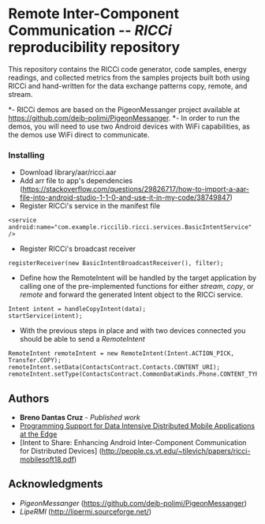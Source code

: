 # Remote Inter-Component Communication -- *RICCi* reproducibility repository

This repository contains the RICCi code generator, code samples, energy readings, and collected metrics from the samples projects built both using RICCi and hand-written for the data exchange patterns copy, remote, and stream. 
    
 *- RICCi demos are based on the PigeonMessanger project available at  https://github.com/deib-polimi/PigeonMessanger.
 *- In order to run the demos, you will need to use two Android devices with WiFi capabilities, as the demos use WiFi direct to communicate.

### Installing

* Download library/aar/ricci.aar
* Add arr file to app's dependencies (https://stackoverflow.com/questions/29826717/how-to-import-a-aar-file-into-android-studio-1-1-0-and-use-it-in-my-code/38749847)
* Register RICCi's service in the manifest file 
```
<service android:name="com.example.riccilib.ricci.services.BasicIntentService" />
```
* Register RICCi's broadcast receiver
```
registerReceiver(new BasicIntentBroadcastReceiver(), filter);
```
* Define how the RemoteIntent will be handled by the target application by calling one of the pre-implemented functions for either *stream*, *copy*, or *remote* and forward the generated Intent object to the RICCi service.

```
Intent intent = handleCopyIntent(data);
startService(intent);

```
* With the previous steps in place and with two devices connected you should be able to send a *RemoteIntent*
```
RemoteIntent remoteIntent = new RemoteIntent(Intent.ACTION_PICK, Transfer.COPY);
remoteIntent.setData(ContactsContract.Contacts.CONTENT_URI);
remoteIntent.setType(ContactsContract.CommonDataKinds.Phone.CONTENT_TYPE);
```

## Authors

* **Breno Dantas Cruz** - *Published work* 
* [Programming Support for Data Intensive Distributed Mobile Applications at the Edge](http://people.cs.vt.edu/~bdantasc/papers/mobilesoftsrc18.pdf) 
* [Intent to Share: Enhancing Android Inter-Component Communication for Distributed Devices] (http://people.cs.vt.edu/~tilevich/papers/ricci-mobilesoft18.pdf)

## Acknowledgments

* *PigeonMessanger* (https://github.com/deib-polimi/PigeonMessanger)
* *LipeRMI* (http://lipermi.sourceforge.net/)

